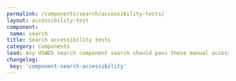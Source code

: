 ```yaml
---
permalink: /components/search/accessibility-tests/
layout: accessibility-test
component:
 name: search
title: Search accessibility tests
category: Components
lead: Any USWDS search component search should pass these manual accessibility tests.
changelog:
 key: 'component-search-accessibility'
---
```

